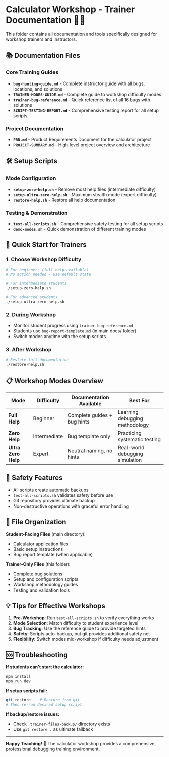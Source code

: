# Calculator Workshop - Trainer Documentation 👨‍🏫

This folder contains all documentation and tools specifically designed for workshop trainers and instructors.

## 📚 Documentation Files

### Core Training Guides
- **`bug-hunting-guide.md`** - Complete instructor guide with all bugs, locations, and solutions
- **`TRAINER-MODES-GUIDE.md`** - Complete guide to workshop difficulty modes
- **`trainer-bug-reference.md`** - Quick reference list of all 16 bugs with solutions
- **`SCRIPT-TESTING-REPORT.md`** - Comprehensive testing report for all setup scripts

### Project Documentation
- **`PRD.md`** - Product Requirements Document for the calculator project
- **`PROJECT-SUMMARY.md`** - High-level project overview and architecture

## 🛠️ Setup Scripts

### Mode Configuration
- **`setup-zero-help.sh`** - Remove most help files (intermediate difficulty)
- **`setup-ultra-zero-help.sh`** - Maximum stealth mode (expert difficulty)
- **`restore-help.sh`** - Restore all help documentation

### Testing & Demonstration
- **`test-all-scripts.sh`** - Comprehensive safety testing for all setup scripts
- **`demo-modes.sh`** - Quick demonstration of different training modes

## 🎯 Quick Start for Trainers

### 1. Choose Workshop Difficulty

```bash
# For beginners (full help available)
# No action needed - use default state

# For intermediate students
./setup-zero-help.sh

# For advanced students  
./setup-ultra-zero-help.sh
```

### 2. During Workshop

- Monitor student progress using `trainer-bug-reference.md`
- Students use `bug-report-template.md` (in main docs/ folder)
- Switch modes anytime with the setup scripts

### 3. After Workshop

```bash
# Restore full documentation
./restore-help.sh
```

## 📋 Workshop Modes Overview

| Mode | Difficulty | Documentation Available | Best For |
|------|------------|------------------------|----------|
| **Full Help** | Beginner | Complete guides + bug hints | Learning debugging methodology |
| **Zero Help** | Intermediate | Bug template only | Practicing systematic testing |
| **Ultra Zero Help** | Expert | Neutral naming, no hints | Real-world debugging simulation |

## 🔧 Safety Features

- All scripts create automatic backups
- `test-all-scripts.sh` validates safety before use
- Git repository provides ultimate backup
- Non-destructive operations with graceful error handling

## 📁 File Organization

**Student-Facing Files** (main directory):
- Calculator application files
- Basic setup instructions
- Bug report template (when applicable)

**Trainer-Only Files** (this folder):
- Complete bug solutions
- Setup and configuration scripts
- Workshop methodology guides
- Testing and validation tools

## 💡 Tips for Effective Workshops

1. **Pre-Workshop**: Run `test-all-scripts.sh` to verify everything works
2. **Mode Selection**: Match difficulty to student experience level
3. **Bug Tracking**: Use the reference guide to provide targeted hints
4. **Safety**: Scripts auto-backup, but git provides additional safety net
5. **Flexibility**: Switch modes mid-workshop if difficulty needs adjustment

## 🆘 Troubleshooting

**If students can't start the calculator:**
```bash
npm install
npm run dev
```

**If setup scripts fail:**
```bash
git restore .  # Restore from git
# Then re-run desired setup script
```

**If backup/restore issues:**
- Check `.trainer-files-backup/` directory exists
- Use `git restore .` as ultimate fallback

---

**Happy Teaching!** 🚀 The calculator workshop provides a comprehensive, professional debugging training environment.